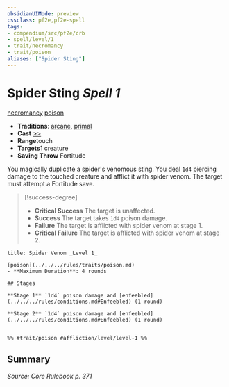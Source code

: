 ```yaml
---
obsidianUIMode: preview
cssclass: pf2e,pf2e-spell
tags:
- compendium/src/pf2e/crb
- spell/level/1
- trait/necromancy
- trait/poison
aliases: ["Spider Sting"]
---
```

# Spider Sting *Spell 1*   
[necromancy](../../Rules/traits/necromancy.md)  [poison](../../Rules/traits/poison.md)  

- **Traditions**: [arcane](../../Rules/traits/arcane.md), [primal](../../Rules/traits/primal.md)
- **Cast** [>>](../../Rules/core-rulebook/chapter-9-playing-the-game.md#Actions "Two-Action") 
- **Range**touch
- **Targets**1 creature
- **Saving Throw** Fortitude

You magically duplicate a spider's venomous sting. You deal `1d4` piercing damage to the touched creature and afflict it with spider venom. The target must attempt a Fortitude save.

> [!success-degree] 
> - **Critical Success** The target is unaffected.
> - **Success** The target takes `1d4` poison damage.
> - **Failure** The target is afflicted with spider venom at stage 1.
> - **Critical Failure** The target is afflicted with spider venom at stage 2.

```ad-inline-affliction
title: Spider Venom _Level 1_

[poison](../../../rules/traits/poison.md)  
- **Maximum Duration**: 4 rounds

## Stages

**Stage 1** `1d4` poison damage and [enfeebled](../../../rules/conditions.md#Enfeebled) (1 round)

**Stage 2** `1d4` poison damage and [enfeebled](../../../rules/conditions.md#Enfeebled) (1 round)


%% #trait/poison #affliction/level/level-1 %%
```

## Summary

*Source: Core Rulebook p. 371*
